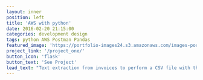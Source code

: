 ```yaml
---
layout: inner
position: left
title: 'AWS with python'
date: 2016-02-20 21:15:00
categories: development design
tags: python AWS Postman Pandas
featured_image: 'https://portfolio-images24.s3.amazonaws.com/images-portfolio/diagram.png'
project_link: '/project_one/'
button_icon: 'flask'
button_text: 'See Project'
lead_text: "Text extraction from invoices to perform a CSV file with the relevant extracted data"
---
```

